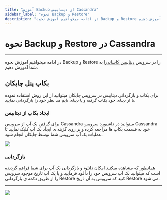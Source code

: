 ```yaml
---
title: "آموزش Backup از دیتابیس Cassandra"
sidebar_label: "نحوه ‌Backup و Restore"
description: "در ادامه میخواهیم آموزش نحوه ‌Backup و Restore در سرویس ابری کاساندرا را به شما آموزش دهیم."
---
```


# نحوه ‌Backup و Restore در Cassandra
---

در ادامه میخواهیم آموزش نحوه ‌Backup و Restore را در سرویس [دیتابیس کاساندرا](https://chabokan.net/services/cassandra/) به شما آموزش دهیم.

## بکاپ پنل چابکان

برای بکاپ و بازگردانی دیتابیس در سرویس چابکان میتوانید از این روش استفاده نموده تا از دیتای خود بکاپ گرفته و یا دیتای تایم مد نظر خود را بازگردانی نمایید.

### ایجاد بکاپ از دیتابیس
برای گرفتن بک آپ از سرویس Cassandra میتوانید در داشبورد سرویس Cassandra خود به قسمت بکاپ ها مراجعه کرده و بر روی گزینه ی ایجاد بک آپ کلیک نمایید تا عملیات بک آپ سرویس شما توسط چابکان انجام شود.

![](https://s1.chabokan.net/docs/images/database_backup_2.jpg)

### بازگردانی
همانطور که مشاهده میکنید امکان دانلود و بازگردانی بک آپ برای شما فراهم گردیده است که میتوانید بک آپ سرویس خود را دانلود فرمایید و یا یک آپ تاریخ موجود سرویس را از طریق دکمه ی بازگردانی Restore کنید که سرویس به آن تاریخ Restore می شود.

---
<a href="https://hub.chabokan.net/fa/services/create/cassandra" ><img src="https://s1.chabokan.net/docs/images/cassandra-banner.png" /></a>